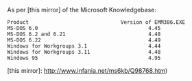 As per [this mirror] of the Microsoft Knowledgebase:

    Product                              Version of EMM386.EXE
    MS-DOS 6.0                                    4.45
    MS-DOS 6.2 and 6.21                           4.48
    MS-DOS 6.22                                   4.49
    Windows for Workgroups 3.1                    4.44
    Windows for Workgroups 3.11                   4.48
    Windows 95                                    4.95 

[this mirror]: http://www.infania.net/ms6kb/Q98768.htm)